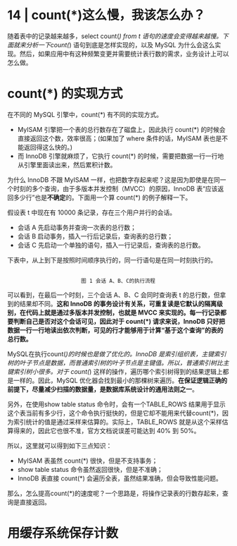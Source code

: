# 14 | count(*)这么慢，我该怎么办？

随着表中的记录越来越多，select count(*) from t 语句的速度会变得越来越慢。下面就来分析一下count(*) 语句到底是怎样实现的，以及 MySQL 为什么会这么实现。然后，如果应用中有这种频繁变更并需要统计表行数的需求，业务设计上可以怎么做。

# count(*) 的实现方式

在不同的 MySQL 引擎中，count(*) 有不同的实现方式。

- MyISAM 引擎把一个表的总行数存在了磁盘上，因此执行 count(*) 的时候会直接返回这个数，效率很高；(如果加了 where 条件的话，MyISAM 表也是不能返回得这么快的。)
- 而 InnoDB 引擎就麻烦了，它执行 count(*) 的时候，需要把数据一行一行地从引擎里面读出来，然后累积计数。

为什么 InnoDB 不跟 MyISAM 一样，也把数字存起来呢？这是因为即使是在同一个时刻的多个查询，由于多版本并发控制（MVCC）的原因，InnoDB 表“应该返回多少行”也是**不确定**的。下面用一个算 count(*) 的例子解释一下。

假设表 t 中现在有 10000 条记录，存在三个用户并行的会话。

- 会话 A 先启动事务并查询一次表的总行数；
- 会话 B 启动事务，插入一行后记录后，查询表的总行数；
- 会话 C 先启动一个单独的语句，插入一行记录后，查询表的总行数。

下表中，从上到下是按照时间顺序执行的，同一行语句是在同一时刻执行的。

<div align="center">
<img src="">

`图 1 会话 A、B、C的执行流程`
</div>

可以看到，在最后一个时刻，三个会话 A、B、C 会同时查询表 t 的总行数，但拿到的结果却不同。**这和 InnoDB 的事务设计有关系，可重复读是它默认的隔离级别，在代码上就是通过多版本并发控制，也就是 MVCC 来实现的。每一行记录都要判断自己是否对这个会话可见，因此对于 count(*) 请求来说，InnoDB 只好把数据一行一行地读出依次判断，可见的行才能够用于计算“基于这个查询”的表的总行数。**

MySQL在执行count(*)的时候也是做了优化的。InnoDB 是索引组织表，主键索引树的叶子节点是数据，而普通索引树的叶子节点是主键值。所以，普通索引树比主键索引树小很多。对于 count(*) 这样的操作，遍历哪个索引树得到的结果逻辑上都是一样的。因此，MySQL 优化器会找到最小的那棵树来遍历。**在保证逻辑正确的前提下，尽量减少扫描的数据量，是数据库系统设计的通用法则之一**。

另外，在使用show table status 命令时，会有一个TABLE_ROWS 结果用于显示这个表当前有多少行，这个命令执行挺快的，但是它却不能用来代替count(*)，因为索引统计的值是通过采样来估算的。实际上，TABLE_ROWS 就是从这个采样估算得来的，因此它也很不准，官方文档说误差可能达到 40% 到 50%。

所以，这里就可以得到如下三点知识：

- MyISAM 表虽然 count(*) 很快，但是不支持事务；
- show table status 命令虽然返回很快，但是不准确；
- InnoDB 表直接 count(*) 会遍历全表，虽然结果准确，但会导致性能问题。

那么，怎么提高count(*)的速度呢？一个思路是，将操作记录表的行数存起来，查询是直接返回。

# 用缓存系统保存计数


